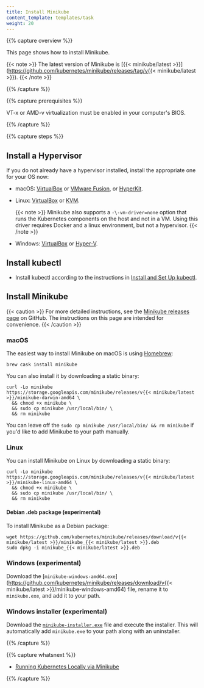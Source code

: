 ```yaml
---
title: Install Minikube
content_template: templates/task
weight: 20
---
```


{{% capture overview %}}

This page shows how to install Minikube.

{{< note >}}
The latest version of Minikube is [{{< minikube/latest >}}](https://github.com/kubernetes/minikube/releases/tag/v{{< minikube/latest >}}).
{{< /note >}}

{{% /capture %}}

{{% capture prerequisites %}}

VT-x or AMD-v virtualization must be enabled in your computer's BIOS.

{{% /capture %}}

{{% capture steps %}}

## Install a Hypervisor

If you do not already have a hypervisor installed, install the appropriate one for your OS now:

* macOS: [VirtualBox](https://www.virtualbox.org/wiki/Downloads) or
[VMware Fusion](https://www.vmware.com/products/fusion), or
[HyperKit](https://github.com/moby/hyperkit).

* Linux: [VirtualBox](https://www.virtualbox.org/wiki/Downloads) or
[KVM](http://www.linux-kvm.org/).

  {{< note >}}
  Minikube also supports a `-\-vm-driver=none` option that runs the Kubernetes components on the host and not in a VM.  Using this driver requires Docker and a linux environment, but not a hypervisor.
  {{< /note >}}

* Windows: [VirtualBox](https://www.virtualbox.org/wiki/Downloads) or
[Hyper-V](https://msdn.microsoft.com/en-us/virtualization/hyperv_on_windows/quick_start/walkthrough_install).

## Install kubectl

* Install kubectl according to the instructions in [Install and Set Up kubectl](/docs/tasks/tools/install-kubectl/).

## Install Minikube

{{< caution >}}
For more detailed instructions, see the [Minikube releases page](https://github.com/kubernetes/minikube/releases) on GitHub. The instructions on this page are intended for convenience.
{{< /caution >}}

### macOS

The easiest way to install Minikube on macOS is using [Homebrew](https://brew.sh):

```shell
brew cask install minikube
```

You can also install it by downloading a static binary:

```shell
curl -Lo minikube https://storage.googleapis.com/minikube/releases/v{{< minikube/latest >}}/minikube-darwin-amd64 \
  && chmod +x minikube \
  && sudo cp minikube /usr/local/bin/ \
  && rm minikube
```

You can leave off the `sudo cp minikube /usr/local/bin/ && rm minikube` if you'd like to add Minikube to your path manually.

### Linux

You can install Minikube on Linux by downloading a static binary:

```shell
curl -Lo minikube https://storage.googleapis.com/minikube/releases/v{{< minikube/latest >}}/minikube-linux-amd64 \
  && chmod +x minikube \
  && sudo cp minikube /usr/local/bin/ \
  && rm minikube
```

#### Debian .deb package (experimental)

To install Minikube as a Debian package:

```shell
wget https://github.com/kubernetes/minikube/releases/download/v{{< minikube/latest >}}/minikube_{{< minikube/latest >}}.deb
sudo dpkg -i minikube_{{< minikube/latest >}}.deb
```

### Windows (experimental)

Download the [`minikube-windows-amd64.exe`](https://github.com/kubernetes/minikube/releases/download/v{{< minikube/latest >}}/minikube-windows-amd64) file, rename it to `minikube.exe`, and add it to your path.

### Windows installer (experimental)

Download the [`minikube-installer.exe`](https://github.com/kubernetes/minikube/releases/download/v0.30.0/minikube-installer.exe) file and execute the installer. This will automatically add `minikube.exe` to your path along with an uninstaller.

{{% /capture %}}

{{% capture whatsnext %}}

* [Running Kubernetes Locally via Minikube](/docs/getting-started-guides/minikube/)

{{% /capture %}}



